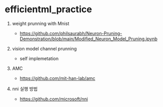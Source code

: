 # efficientml_practice

1. weight prunning with Mnist
   - https://github.com/philsaurabh/Neuron-Pruning-Demonstration/blob/main/Modified_Neuron_Model_Pruning.ipynb

2. vision model channel prunning
   - self implemetation

3. AMC
   - https://github.com/mit-han-lab/amc

4. nni 실행 방법
   - https://github.com/microsoft/nni
